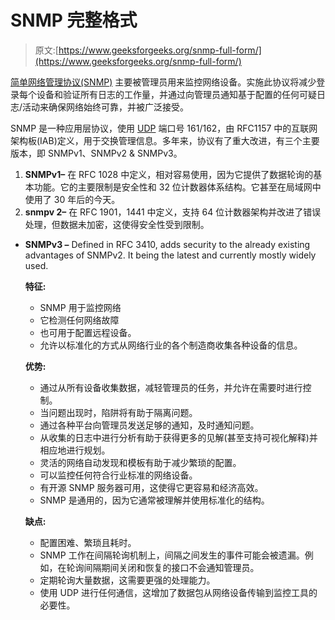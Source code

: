 # SNMP 完整格式

> 原文:[https://www.geeksforgeeks.org/snmp-full-form/](https://www.geeksforgeeks.org/snmp-full-form/)

[简单网络管理协议(SNMP)](https://www.geeksforgeeks.org/simple-network-management-protocol-snmp/) 主要被管理员用来监控网络设备。实施此协议将减少登录每个设备和验证所有日志的工作量，并通过向管理员通知基于配置的任何可疑日志/活动来确保网络始终可靠，并被广泛接受。

SNMP 是一种应用层协议，使用 [UDP](https://www.geeksforgeeks.org/user-datagram-protocol-udp/) 端口号 161/162，由 RFC1157 中的互联网架构板(IAB)定义，用于交换管理信息。多年来，协议有了重大改进，有三个主要版本，即 SNMPv1、SNMPv2 & SNMPv3。

1.  **SNMPv1–**
    在 RFC 1028 中定义，相对容易使用，因为它提供了数据轮询的基本功能。它的主要限制是安全性和 32 位计数器体系结构。它甚至在局域网中使用了 30 年后的今天。
2.  **snmpv 2–**
    在 RFC 1901，1441 中定义，支持 64 位计数器架构并改进了错误处理，但数据未加密，这使得安全性受到限制。

*   **SNMPv3 –**
    Defined in RFC 3410, adds security to the already existing advantages of SNMPv2\. It being the latest and currently mostly widely used.

    **特征:**

    *   SNMP 用于监控网络
    *   它检测任何网络故障
    *   也可用于配置远程设备。
    *   允许以标准化的方式从网络行业的各个制造商收集各种设备的信息。

    **优势:**

    *   通过从所有设备收集数据，减轻管理员的任务，并允许在需要时进行控制。
    *   当问题出现时，陷阱将有助于隔离问题。
    *   通过各种平台向管理员发送足够的通知，及时通知问题。
    *   从收集的日志中进行分析有助于获得更多的见解(甚至支持可视化解释)并相应地进行规划。
    *   灵活的网络自动发现和模板有助于减少繁琐的配置。
    *   可以监控任何符合行业标准的网络设备。
    *   有开源 SNMP 服务器可用，这使得它更容易和经济高效。
    *   SNMP 是通用的，因为它通常被理解并使用标准化的结构。

    **缺点:**

    *   配置困难、繁琐且耗时。
    *   SNMP 工作在间隔轮询机制上，间隔之间发生的事件可能会被遗漏。例如，在轮询间隔期间关闭和恢复的接口不会通知管理员。
    *   定期轮询大量数据，这需要更强的处理能力。
    *   使用 UDP 进行任何通信，这增加了数据包从网络设备传输到监控工具的必要性。